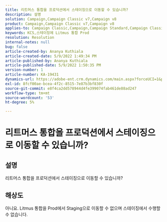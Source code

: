 ```yaml
---
title: 리트머스 통합을 프로덕션에서 스테이징으로 이동할 수 있습니까?
description: 설명
solution: Campaign,Campaign Classic v7,Campaign v8
product: Campaign,Campaign Classic v7,Campaign v8
applies-to: Campaign Classic,Campaign,Campaign Standard,Campaign Classic v7,Campaign v8
keywords: KCS,스테이징에 Litmus 통합 Prod
resolution: Resolution
internal-notes: null
bug: false
article-created-by: Ananya Kuthiala
article-created-date: 5/9/2022 1:49:34 PM
article-published-by: Ananya Kuthiala
article-published-date: 5/9/2022 1:50:35 PM
version-number: 1
article-number: KA-19431
dynamics-url: https://adobe-ent.crm.dynamics.com/main.aspx?forceUCI=1&pagetype=entityrecord&etn=knowledgearticle&id=8d6a70d8-9ecf-ec11-a7b5-0022480a8e40
exl-id: 8fcf00ae-bcea-4f2c-8515-7e87b3bf830f
source-git-commit: e8f4ca2dd578944d4fe399074fab461de88ad247
workflow-type: tm+mt
source-wordcount: '53'
ht-degree: 5%

---
```


# 리트머스 통합을 프로덕션에서 스테이징으로 이동할 수 있습니까?

## 설명

리트머스 통합을 프로덕션에서 스테이징으로 이동할 수 있습니까?

## 해상도


아니요. Litmus 통합을 Prod에서 Staging으로 이동할 수 없으며 스테이징에서 수행할 수 없습니다.
